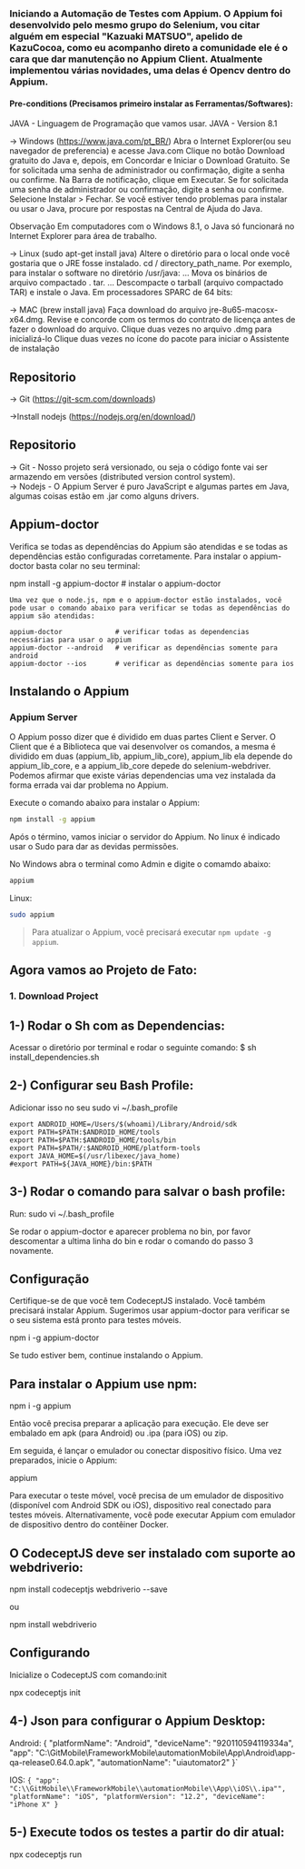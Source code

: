 ### Iniciando a Automação de Testes com Appium. O Appium foi desenvolvido pelo mesmo grupo do Selenium, vou citar alguém em especial "Kazuaki MATSUO", apelido de KazuCocoa, como eu acompanho direto a comunidade ele é o cara que dar manutenção no Appium Client. Atualmente implementou várias novidades, uma delas é Opencv dentro do Appium.

#### Pre-conditions (Precisamos primeiro instalar as Ferramentas/Softwares):

JAVA - Linguagem de Programação que vamos usar.
JAVA - Version 8.1

-> Windows (https://www.java.com/pt_BR/) 
    Abra o Internet Explorer(ou seu navegador de preferencia) e acesse Java.com
	Clique no botão Download gratuito do Java e, depois, em Concordar e Iniciar o Download Gratuito.
 	Se for solicitada uma senha de administrador ou confirmação, digite a senha ou confirme.
	Na Barra de notificação, clique em Executar. Se for solicitada uma senha de administrador ou confirmação,
	digite a senha ou confirme.
	Selecione Instalar > Fechar.
	Se você estiver tendo problemas para instalar ou usar o Java, procure por respostas na Central de Ajuda do Java.
	 
Observação
	Em computadores com o Windows 8.1, o Java só funcionará no Internet Explorer para área de trabalho.

-> Linux (sudo apt-get install java)
	Altere o diretório para o local onde você gostaria que o JRE fosse instalado. cd / directory_path_name. Por exemplo, 
	para instalar o software no diretório /usr/java: ...
	Mova os binários de arquivo compactado . tar. ...
	Descompacte o tarball (arquivo compactado TAR) e instale o Java. Em processadores SPARC de 64 bits:
    
    
-> MAC (brew install java)
	Faça download do arquivo jre-8u65-macosx-x64.dmg.
	Revise e concorde com os termos do contrato de licença antes de fazer o download do arquivo.
	Clique duas vezes no arquivo .dmg para inicializá-lo
	Clique duas vezes no ícone do pacote para iniciar o Assistente de instalação

## Repositorio
-> Git (https://git-scm.com/downloads)

->Install nodejs (https://nodejs.org/en/download/)

## Repositorio

-> Git - Nosso projeto será versionado, ou seja o código fonte vai ser armazendo em versões (distributed version control system).  
-> Nodejs - O Appium Server é puro JavaScript e algumas partes em Java, algumas coisas estão em .jar como alguns drivers.  


## Appium-doctor
Verifica se todas as dependências do Appium são atendidas e se todas as dependências estão configuradas corretamente. Para instalar o appium-doctor basta colar no seu terminal:

npm install -g appium-doctor  # instalar o appium-doctor
```
Uma vez que o node.js, npm e o appium-doctor estão instalados, você pode usar o comando abaixo para verificar se todas as dependências do appium são atendidas:

appium-doctor             # verificar todas as dependencias necessárias para usar o appium
appium-doctor --android   # verificar as dependências somente para android
appium-doctor --ios       # verificar as dependências somente para ios
```

## Instalando o Appium

### Appium Server
O Appium posso dizer que é dividido em duas partes Client e Server. O Client que é a Biblioteca que vai desenvolver os comandos, a mesma é dividido em duas (appium_lib, appium_lib_core), appium_lib ela depende do appium_lib_core, e a appium_lib_core depede do selenium-webdriver. Podemos afirmar que existe várias dependencias uma vez instalada da forma errada vai dar problema no Appium.

Execute o comando abaixo para instalar o Appium:
```bash
npm install -g appium
```

Após o término, vamos iniciar o servidor do Appium. No linux é indicado usar o Sudo para dar as devidas permissões.

No Windows abra o terminal como Admin e digite o comamdo abaixo: 
```bash
appium
```

Linux:
```bash
sudo appium
```

> Para atualizar o Appium, você precisará executar `npm update -g appium`.

## Agora vamos ao Projeto de Fato:

### 1. Download Project

## 1-) Rodar o Sh com as Dependencias:

Acessar o diretório por terminal e rodar o seguinte comando:
$ sh install_dependencies.sh

## 2-) Configurar seu Bash Profile:

Adicionar isso no seu sudo vi ~/.bash_profile
```
export ANDROID_HOME=/Users/$(whoami)/Library/Android/sdk
export PATH=$PATH:$ANDROID_HOME/tools
export PATH=$PATH:$ANDROID_HOME/tools/bin
export PATH=$PATH/:$ANDROID_HOME/platform-tools
export JAVA_HOME=$(/usr/libexec/java_home)
#export PATH=${JAVA_HOME}/bin:$PATH
```

## 3-) Rodar o comando para salvar o bash profile:
Run: sudo vi ~/.bash_profile


Se rodar o appium-doctor e aparecer problema no bin, por favor descomentar a ultima linha do bin e rodar o comando do passo 3 novamente.

## Configuração
Certifique-se de que você tem CodeceptJS instalado. Você também precisará instalar Appium. Sugerimos usar appium-doctor para verificar se o seu sistema está pronto para testes móveis.

npm i -g appium-doctor

Se tudo estiver bem, continue instalando o Appium.

## Para instalar o Appium use npm:

npm i -g appium

Então você precisa preparar a aplicação para execução. Ele deve ser embalado em apk (para Android) ou .ipa (para iOS) ou zip.

Em seguida, é lançar o emulador ou conectar dispositivo físico. Uma vez preparados, inicie o Appium:

appium

Para executar o teste móvel, você precisa de um emulador de dispositivo (disponível com Android SDK ou iOS), dispositivo real conectado para testes móveis. Alternativamente, você pode executar Appium com emulador de dispositivo dentro do contêiner Docker.

## O CodeceptJS deve ser instalado com suporte ao webdriverio:

npm install codeceptjs webdriverio --save

ou 

npm install webdriverio

## Configurando
Inicialize o CodeceptJS com comando:init

npx codeceptjs init


## 4-) Json para configurar o Appium Desktop:

Android:
{
  "platformName": "Android",
  "deviceName": "920110594119334a",
  "app": "C:\\GitMobile\\FrameworkMobile\\automationMobile\\App\\Android\\app-qa-release0.64.0.apk",
  "automationName": "uiautomator2"
}`

IOS:
 `{
  "app": "C:\\GitMobile\\FrameworkMobile\\automationMobile\\App\\iOS\\.ipa"",
  "platformName": "iOS",
  "platformVersion": "12.2",
  "deviceName": "iPhone X"
}`

## 5-) Execute todos os testes a partir do dir atual:

npx codeceptjs run

